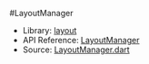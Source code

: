 #LayoutManager

* Library: [layout](api:)
* API Reference: [LayoutManager](api:layout)
* Source: [LayoutManager.dart](source:lib/src/layout)
